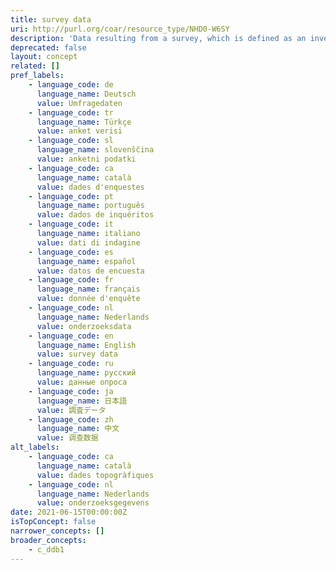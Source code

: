 ```yaml
---
title: survey data
uri: http://purl.org/coar/resource_type/NHD0-W6SY
description: 'Data resulting from a survey, which is defined as an investigation about the characteristics of a given population by means of collecting data from a sample of that population and estimating their characteristics through the systematic use of statistical methodology. Included are censuses, sample surveys, the collection of data from administrative records and derived statistical activities as well as questionnaires. [Source: Adapted from https://stats.oecd.org/glossary/detail.asp?ID=2620]'
deprecated: false
layout: concept
related: []
pref_labels:
    - language_code: de
      language_name: Deutsch
      value: Umfragedaten
    - language_code: tr
      language_name: Türkçe
      value: anket verisi
    - language_code: sl
      language_name: slovenščina
      value: anketni podatki
    - language_code: ca
      language_name: català
      value: dades d'enquestes
    - language_code: pt
      language_name: português
      value: dados de inquéritos
    - language_code: it
      language_name: italiano
      value: dati di indagine
    - language_code: es
      language_name: español
      value: datos de encuesta
    - language_code: fr
      language_name: français
      value: donnée d'enquête
    - language_code: nl
      language_name: Nederlands
      value: onderzoeksdata
    - language_code: en
      language_name: English
      value: survey data
    - language_code: ru
      language_name: русский
      value: данные опроса
    - language_code: ja
      language_name: 日本語
      value: 調査データ
    - language_code: zh
      language_name: 中文
      value: 调查数据
alt_labels:
    - language_code: ca
      language_name: català
      value: dades topogràfiques
    - language_code: nl
      language_name: Nederlands
      value: onderzoeksgegevens
date: 2021-06-15T00:00:00Z
isTopConcept: false
narrower_concepts: []
broader_concepts:
    - c_ddb1
---
```


